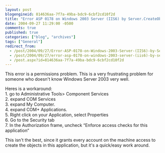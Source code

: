 ```yaml
---
layout: post
blogengineid: 814636aa-7f7a-49ba-bdc9-6cbf2cd10f2d
title: "Error ASP 0178 on Windows 2003 Server (IIS6) by Server.CreateObject on DCOM registered Component"
date: 2004-09-27 11:29:00 -0500
comments: true
published: true
categories: ["blog", "archives"]
tags: ["General"]
redirect_from: 
  - /post/2004/09/27/Error-ASP-0178-on-Windows-2003-Server-(IIS6)-by-ServerCreateObject-on-DCOM-registered-Component
  - /post/2004/09/27/error-asp-0178-on-windows-2003-server-(iis6)-by-servercreateobject-on-dcom-registered-component
  - /post.aspx?id=814636aa-7f7a-49ba-bdc9-6cbf2cd10f2d
---
```

<!-- more -->

This error is a permissions problem. This is a very frustrating problem for someone who doesn't know Windows Server 2003 very well. 

Heres is a workaround:<BR>1. go to Administrative Tools> Component Services <BR>2. expand COM Services <BR>3. expand My Computer. <BR>4. expand COM+ Applications. <BR>5. Right click on your Application, select Properties <BR>6. Go to the Security tab<BR>7. In the Authorization frame, uncheck &#8220;Enforce access checks for this application&#8220;<BR>

This isn't the best, since it grants every account on the machine access to create the objects in this application, but it's a quick/easy work around.
